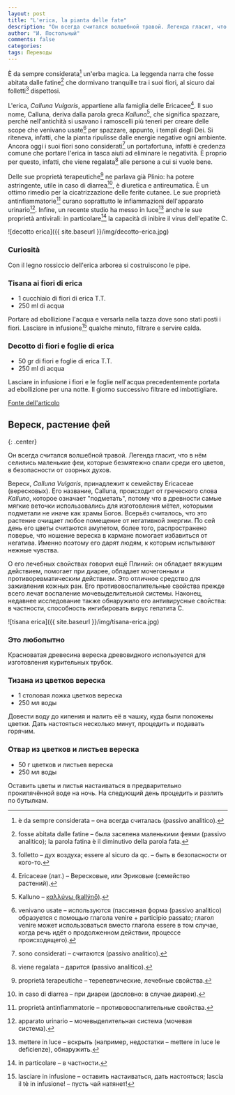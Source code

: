```yaml
---
layout: post
title: "L'erica, la pianta delle fate"
description: "Он всегда считался волшебной травой. Легенда гласит, что в нём селились маленькие феи, которые безмятежно спали среди его цветов, в безопасности от озорных духов."
author: "И. Постольный"
comments: false
categories:
tags: Переводы
---
```


È da sempre considerata[^1] un'erba magica. La leggenda narra che fosse abitata dalle fatine[^2] che dormivano tranquille tra i suoi fiori, al sicuro dai folletti[^3] dispettosi.

L'erica, _Calluna Vulgaris_, appartiene alla famiglia delle Ericacee[^4]. Il suo nome, Calluna, deriva dalla parola greca _Kalluno_[^5], che significa spazzare, perché nell'antichità si usavano i ramoscelli più teneri per creare delle scope che venivano usate[^6] per spazzare, appunto, i templi degli Dei. Si riteneva, infatti, che la pianta ripulisse dalle energie negative ogni ambiente. Ancora oggi i suoi fiori sono considerati[^7] un portafortuna, infatti è credenza comune che portare l'erica in tasca aiuti ad eliminare le negatività. È proprio per questo, infatti, che viene regalata[^8] alle persone a cui si vuole bene.

Delle sue proprietà terapeutiche[^9] ne parlava già Plinio: ha potere astringente, utile in caso di diarrea[^10], è diuretica e antireumatica. È un ottimo rimedio per la cicatrizzazione delle ferite cutanee. Le sue proprietà antinfiammatorie[^11] curano soprattutto le infiammazioni dell'apparato urinario[^12]. Infine, un recente studio ha messo in luce[^13] anche le sue proprietà antivirali: in particolare[^14] la capacità di inibire il virus dell'epatite C.

![decotto erica]({{ site.baseurl }}/img/decotto-erica.jpg)

### Curiosità

Con il legno rossiccio dell'erica arborea si costruiscono le pipe.

### Tisana ai fiori di erica

- 1 cucchiaio di fiori di erica T.T.
- 250 ml di acqua

Portare ad ebollizione l'acqua e versarla nella tazza dove sono stati posti i fiori. Lasciare in infusione[^15] qualche minuto, filtrare e servire calda.

### Decotto di fiori e foglie di erica

- 50 gr di fiori e foglie di erica T.T.
- 250 ml di acqua

Lasciare in infusione i fiori e le foglie nell'acqua precedentemente portata ad ebollizione per una notte. Il giorno successivo filtrare ed imbottigliare.

[Fonte dell'articolo](https://www.cucinasud.it/it/ricette/tisane-e-decotti/l-erica-la-pianta-delle-fate)

## Вереск, растение фей
{: .center}

Он всегда считался волшебной травой. Легенда гласит, что в нём селились маленькие феи, которые безмятежно спали среди его цветов, в безопасности от озорных духов.

Вереск, _Calluna Vulgaris_, принадлежит к семейству Ericaceae (вересковых). Его название, Calluna, происходит от греческого слова _Kalluno_, которое означает "подметать", потому что в древности самые мягкие веточки использовались для изготовления мётел, которыми подметали не иначе как храмы Богов. Всерьёз считалось, что это растение очищает любое помещение от негативной энергии. По сей день его цветы считаются амулетом, более того, распространено поверье, что ношение вереска в кармане помогает избавиться от негатива. Именно поэтому его дарят людям, к которым испытывают нежные чувства.

О его лечебных свойствах говорил ещё Плиний: он обладает вяжущим действием, помогает при диарее, обладает мочегонным и противоревматическим действием. Это отличное средство для заживления кожных ран. Его противовоспалительные свойства прежде всего лечат воспаление мочевыделительной системы. Наконец, недавнее исследование также обнаружило его антивирусные свойства: в частности, способность ингибировать вирус гепатита C.

![tisana erica]({{ site.baseurl }}/img/tisana-erica.jpg)

### Это любопытно

Красноватая древесина вереска древовидного используется для изготовления курительных трубок.

### Тизана из цветков вереска

- 1 столовая ложка цветков вереска
- 250 мл воды

Довести воду до кипения и налить её в чашку, куда были положены цветки. Дать настояться несколько минут, процедить и подавать горячим.

### Отвар из цветков и листьев вереска

- 50 г цветков и листьев вереска
- 250 мл воды

Оставить цветы и листья настаиваться в предварительно прокипячённой воде на ночь. На следующий день процедить и разлить по бутылкам.

[^1]: è da sempre considerata – она всегда считалась (passivo analitico).

[^2]: fosse abitata dalle fatine – была заселена маленькими феями (passivo analitico); la parola fatina è il diminutivo della parola fata.

[^3]: folletto – дух воздуха; essere al sicuro da qc. – быть в безопасности от кого-то.

[^4]: Ericaceae (лат.) –  Вересковые, или Эриковые (семейство растений).

[^5]: Kalluno – [καλλύνω (kallýnō)](https://it.wikipedia.org/wiki/Calluna_vulgaris).

[^6]: venivano usate – используются (пассивная форма (passivo analitico) образуется с помощью глагола venire + participio passato; глагол venire может использоваться вместо глагола essere в том случае, когда речь идёт о продолженном действии, процессе происходящего).

[^7]: sono considerati – считаются (passivo analitico).

[^8]: viene regalata – дарится (passivo analitico).

[^9]: proprietà terapeutiche – терепевтические, лечебные свойства.

[^10]: in caso di diarrea – при диареи (дословно: в случае диареи).

[^11]: proprietà antinfiammatorie – противовоспалительные свойства.

[^12]: apparato urinario – мочевыделительная система (мочевая система).

[^13]: mettere in luce – вскрыть (например, недостатки – mettere in luce le deficienze), обнаружить.

[^14]: in particolare – в частности.

[^15]: lasciare in infusione – оставить настаиваться, дать настояться; lascia il tè in infusione! – пусть чай натянет!